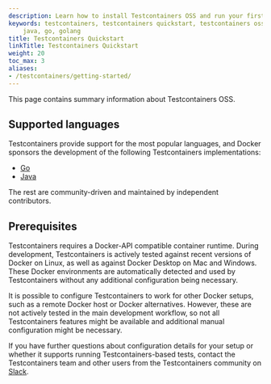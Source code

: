 ```yaml
---
description: Learn how to install Testcontainers OSS and run your first container
keywords: testcontainers, testcontainers quickstart, testcontainers oss, testcontainers oss quickstart, testcontainers quickstart,
    java, go, golang
title: Testcontainers Quickstart
linkTitle: Testcontainers Quickstart
weight: 20
toc_max: 3
aliases:
- /testcontainers/getting-started/
---
```


This page contains summary information about Testcontainers OSS.

## Supported languages

Testcontainers provide support for the most popular languages, and Docker sponsors the development of the following Testcontainers implementations:

- [Go](/manuals/testcontainers/getting-started/go.md)
- [Java](/manuals/testcontainers/getting-started/java.md)

The rest are community-driven and maintained by independent contributors.

## Prerequisites

Testcontainers requires a Docker-API compatible container runtime. 
During development, Testcontainers is actively tested against recent versions of Docker on Linux, as well as against Docker Desktop on Mac and Windows. 
These Docker environments are automatically detected and used by Testcontainers without any additional configuration being necessary.

It is possible to configure Testcontainers to work for other Docker setups, such as a remote Docker host or Docker alternatives.
However, these are not actively tested in the main development workflow, so not all Testcontainers features might be available
and additional manual configuration might be necessary.

If you have further questions about configuration details for your setup or whether it supports running Testcontainers-based tests,
 contact the Testcontainers team and other users from the Testcontainers community on [Slack](https://slack.testcontainers.org/).
